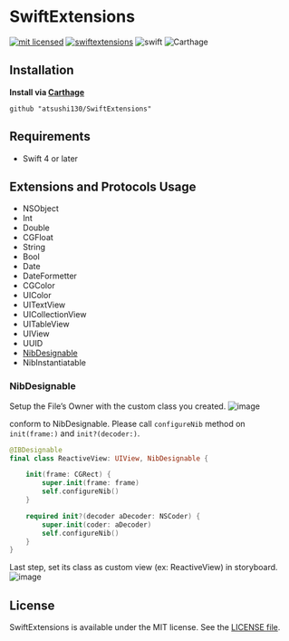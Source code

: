 # SwiftExtensions

[![mit licensed](https://img.shields.io/badge/License-MIT-d94c32.svg)](./license)
[![swiftextensions](https://img.shields.io/badge/Swift-SwiftExtensions-3B5998.svg)](https://github.com/atsushi130/SwiftExtensions.git)
![swift](https://img.shields.io/badge/Swift-4-ffac45.svg)
![Carthage](https://img.shields.io/badge/Carthage-v1.0.3-7ec9d9.svg)

## Installation
**Install via [Carthage](https://github.com/Carthage/Carthage)**
```
github "atsushi130/SwiftExtensions"
```

## Requirements
- Swift 4 or later

## Extensions and Protocols Usage
- NSObject
- Int
- Double
- CGFloat
- String
- Bool
- Date
- DateFormetter
- CGColor
- UIColor
- UITextView
- UICollectionView
- UITableView
- UIView
- UUID
- [NibDesignable](#nibdesignable)
- NibInstantiatable

### NibDesignable
Setup the File’s Owner with the custom class you created.
![image](https://user-images.githubusercontent.com/11363154/34498505-40ecd376-f045-11e7-9f54-6173a39248c3.png)

conform to NibDesignable. Please call `configureNib` method on `init(frame:)` and `init?(decoder:)`.
```swift
@IBDesignable
final class ReactiveView: UIView, NibDesignable {

    init(frame: CGRect) {
        super.init(frame: frame)
        self.configureNib()
    }

    required init?(decoder aDecoder: NSCoder) {
        super.init(coder: aDecoder)
        self.configureNib()
    }
}
```

Last step, set its class as custom view (ex: ReactiveView) in storyboard.
![image](https://user-images.githubusercontent.com/11363154/34498849-bfe3d174-f046-11e7-94b8-b7184dc2fe69.png)

## License
SwiftExtensions is available under the MIT license. See the [LICENSE file](https://github.com/atsushi130/SwiftExtensions/blob/master/license).

